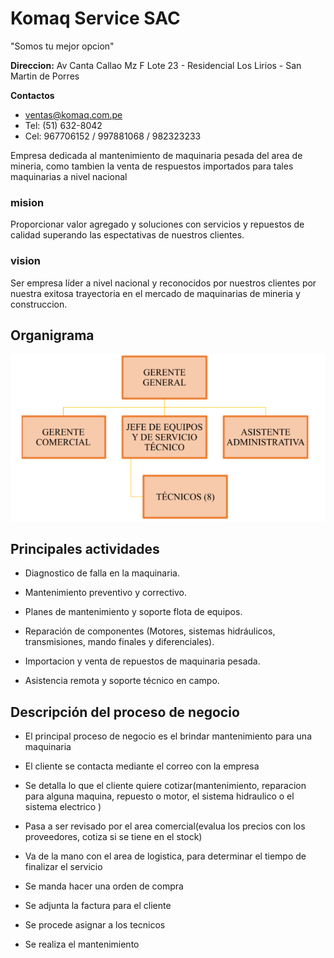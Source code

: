 # Komaq Service SAC
"Somos tu mejor opcion"

**Direccion:** Av Canta Callao Mz F Lote 23 - Residencial Los Lirios - San Martin de Porres

**Contactos** 
* ventas@komaq.com.pe
* Tel: (51) 632-8042
* Cel: 967706152 / 997881068  / 982323233

Empresa dedicada al mantenimiento de maquinaria pesada del area de mineria, como tambien la venta de respuestos importados para tales maquinarias a nivel nacional  

### mision 
Proporcionar valor agregado y soluciones con servicios y repuestos de calidad superando las espectativas de nuestros clientes.
### vision 
Ser empresa líder a nivel nacional y reconocidos por nuestros clientes por nuestra exitosa trayectoria en el mercado de maquinarias de mineria y construccion.


## Organigrama

![Organigrama](https://github.com/RenzoAr10/DBD-KomaqService/blob/main/Documentacion%20de%20Soporte/organigrama.png?raw=true)


## Principales actividades

* Diagnostico de falla en la maquinaria.
  
* Mantenimiento preventivo y correctivo.
  
* Planes de mantenimiento y soporte flota de equipos.
  
* Reparación de componentes (Motores, sistemas hidráulicos, transmisiones, mando finales y diferenciales).
  
* Importacion y venta de repuestos de maquinaria pesada.
  
* Asistencia remota y soporte técnico en campo. 

## Descripción del proceso de negocio

* El principal proceso de negocio es el brindar mantenimiento para una maquinaria

* El cliente se contacta mediante el correo con la empresa

* Se detalla lo que el cliente quiere cotizar(mantenimiento, reparacion para alguna maquina, repuesto o motor, el sistema hidraulico o el sistema electrico )

* Pasa a ser revisado por el area comercial(evalua los precios con los proveedores, cotiza si se tiene en el stock)

* Va de la mano con el area de logistica, para determinar el tiempo de finalizar el servicio 

* Se manda hacer una orden de compra 

* Se adjunta la factura para el cliente 

* Se procede asignar a los tecnicos

* Se realiza el mantenimiento




